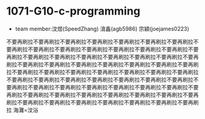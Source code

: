# 1071-G10-c-programming

* team member:汶煜(SpeedZhang) 淯鑫(agb5986) 宗穎(joejames0223)

不要再刷拉不要再刷拉不要再刷拉不要再刷拉不要再刷拉不要再刷拉不要再刷拉不要再刷拉不要再刷拉不要再刷拉不要再刷拉不要再刷拉不要再刷拉不要再刷拉不要再刷拉不要再刷拉不要再刷拉不要再刷拉不要再刷拉不要再刷拉不要再刷拉不要再刷拉不要再刷拉不要再刷拉不要再刷拉不要再刷拉不要再刷拉不要再刷拉不要再刷拉不要再刷拉不要再刷拉不要再刷拉不要再刷拉不要再刷拉不要再刷拉不要再刷拉不要再刷拉不要再刷拉不要再刷拉不要再刷拉不要再刷拉不要再刷拉不要再刷拉不要再刷拉不要再刷拉不要再刷拉不要再刷拉不要再刷拉不要再刷拉不要再刷拉不要再刷拉不要再刷拉不要再刷拉不要再刷拉不要再刷拉不要再刷拉不要再刷拉不要再刷拉不要再刷拉不要再刷拉不要再刷拉不要再刷拉不要再刷拉不要再刷拉不要再刷拉
海灘=汶浴
